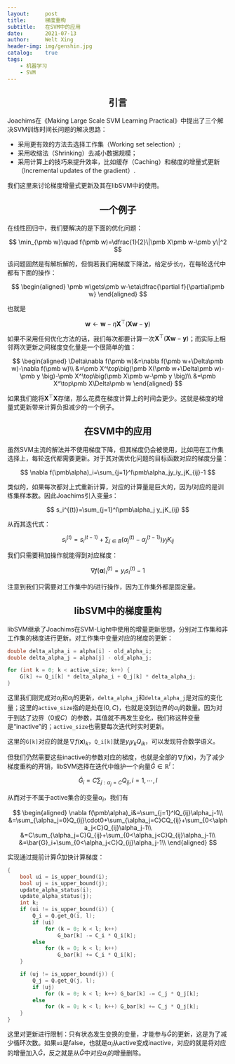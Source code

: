 ```yaml
---
layout:     post
title:      梯度重构
subtitle:   在SVM中的应用
date:       2021-07-13
author:     Welt Xing
header-img: img/genshin.jpg
catalog:    true
tags:
    - 机器学习
    - SVM
---
```


## <center>引言

Joachims在《Making Large Scale SVM Learning Practical》中提出了三个解决SVM训练时间长问题的解决思路：

- 采用更有效的方法去选择工作集（Working set selection）;
- 采用收缩法（Shrinking）去减小数据规模；
- 采用计算上的技巧来提升效率，比如缓存（Caching）和梯度的增量式更新（Incremental updates of the gradient）.

我们这里来讨论梯度增量式更新及其在libSVM中的使用。

## <center>一个例子

在线性回归中，我们要解决的是下面的优化问题：

$$
\min_{\pmb w}\quad f(\pmb w)=\dfrac{1}{2}\|\pmb X\pmb w-\pmb y\|^2
$$

该问题固然是有解析解的，但倘若我们用梯度下降法，给定步长$\eta$，在每轮迭代中都有下面的操作：

$$
\begin{aligned}
\pmb w\gets\pmb w-\eta\dfrac{\partial f}{\partial\pmb w}
\end{aligned}
$$

也就是

$$
\pmb w\gets\pmb w-\eta\pmb X^\top(\pmb X\pmb w-\pmb y)
$$

如果不采用任何优化方法的话，我们每次都要计算一次$\pmb X^\top(\pmb X\pmb w-\pmb y)$；而实际上相邻两次更新之间梯度变化量是一个很简单的值：

$$
\begin{aligned}
\Delta\nabla f(\pmb w)&=\nabla f(\pmb w+\Delta\pmb w)-\nabla f(\pmb w)\\
&=\pmb X^\top\big(\pmb X(\pmb w+\Delta\pmb w)-\pmb y \big)-\pmb X^\top\big(\pmb X\pmb w-\pmb y \big)\\
&=\pmb X^\top\pmb X\Delta\pmb w
\end{aligned}
$$

如果我们能将$\pmb X^\top\pmb X$存储，那么花费在梯度计算上的时间会更少。这就是梯度的增量式更新带来计算负担减少的一个例子。

## <center>在SVM中的应用

虽然SVM主流的解法并不使用梯度下降，但其梯度仍会被使用，比如用在工作集选择上，每轮迭代都需要更新。对于其对偶优化问题的目标函数对应的梯度分量：

$$
\nabla f(\pmb\alpha)_i=\sum_{j=1}^l\pmb\alpha_jy_iy_jK_{ij}-1
$$

类似的，如果每次都对上式重新计算，对应的计算量是巨大的，因为$l$对应的是训练集样本数。因此Joachims引入变量$s$：

$$
s_i^{(t)}=\sum_{j=1}^l\pmb\alpha_j y_jK_{ij}
$$

从而其迭代式：

$$
s_i^{(t)}=s_i^{(t-1)}+\sum_{j\in B}(\alpha_j^{(t)}-\alpha_j^{(t-1)})y_jK_{ij}
$$

我们只需要稍加操作就能得到对应梯度：

$$
\nabla f(\pmb\alpha)_i^{(t)}=y_is_{i}^{(t)}-1
$$

注意到我们只需要对工作集中的$i$进行操作，因为工作集外都是固定量。

## <center>libSVM中的梯度重构

libSVM继承了Joachims在SVM-Light中使用的增量更新思想，分别对工作集和非工作集的梯度进行更新。对工作集中变量对应的梯度的更新：

```cpp
double delta_alpha_i = alpha[i] - old_alpha_i;
double delta_alpha_j = alpha[j] - old_alpha_j;

for (int k = 0; k < active_size; k++) {
    G[k] += Q_i[k] * delta_alpha_i + Q_j[k] * delta_alpha_j;
}
```

这里我们刚完成对$\alpha_i$和$\alpha_j$的更新，`delta_alpha_j`和`delta_alpha_j`是对应的变化量；这里的`active_size`指的是处在$(0,C)$，也就是没到边界的$\alpha_i$的数量。因为对于到达了边界（$0$或$C$）的参数，其值就不再发生变化，我们称这种变量是“inactive”的；`active_size`也需要每次迭代时实时更新。

这里的`G[k]`对应的就是$\nabla f(\pmb x)_k$，`Q_i[k]`就是$y_iy_kQ_{ik}$，可以发现符合数学语义。

但我们仍然需要这些inactive的参数对应的梯度，也就是全部的$\nabla f(\pmb x)$，为了减少梯度重构的开销，libSVM选择在迭代中维护一个向量$\bar{G}\in\mathbb{R}^l$：

$$
\bar{G}_i=C\sum_{j:\alpha_j=C}Q_{ij},i=1,\cdots,l
$$

从而对于不属于active集合的变量$\alpha_i$，我们有

$$
\begin{aligned}
\nabla f(\pmb\alpha)_i&=\sum_{j=1}^lQ_{ij}\alpha_j-1\\
&=\sum_{\alpha_j=0}Q_{ij}\cdot0+\sum_{\alpha_j=C}CQ_{ij}+\sum_{0<\alpha_j<C}Q_{ij}\alpha_j-1\\
&=C\sum_{\alpha_j=C}Q_{ij}+\sum_{0<\alpha_j<C}Q_{ij}\alpha_j-1\\
&=\bar{G}_i+\sum_{0<\alpha_j<C}Q_{ij}\alpha_j-1\\
\end{aligned}
$$

实现通过提前计算$\bar{G}$加快计算梯度：

```cpp
{
    bool ui = is_upper_bound(i);
    bool uj = is_upper_bound(j);
    update_alpha_status(i);
    update_alpha_status(j);
    int k;
    if (ui != is_upper_bound(i)) {
        Q_i = Q.get_Q(i, l);
        if (ui)
            for (k = 0; k < l; k++) 
                G_bar[k] -= C_i * Q_i[k];
        else
            for (k = 0; k < l; k++) 
                G_bar[k] += C_i * Q_i[k];
    }

    if (uj != is_upper_bound(j)) {
        Q_j = Q.get_Q(j, l);
        if (uj)
            for (k = 0; k < l; k++) G_bar[k] -= C_j * Q_j[k];
        else
            for (k = 0; k < l; k++) G_bar[k] += C_j * Q_j[k];
    }
}
```

这里对更新进行限制：只有状态发生变换的变量，才能参与$\bar{G}$的更新，这是为了减少循环次数。如果`ui`是false，也就是$\alpha_i$从active变成inactive，对应的就是将对应的增量加入$\bar{G}$，反之就是从$\bar{G}$中对应$\alpha_i$的增量删除。
